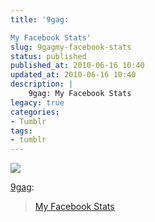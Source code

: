 ```yaml
---
title: '9gag:

My Facebook Stats'
slug: 9gagmy-facebook-stats
status: published
published_at: 2010-06-16 10:40
updated_at: 2010-06-16 10:40
description: |
    9gag: My Facebook Stats
legacy: true
categories:
- Tumblr
tags:
- tumblr
---
```


<p><img decoding="async" src="http://28.media.tumblr.com/tumblr_l42ugk1zE01qzxzwwo1_500.jpg"/></p>
<p><a href="http://tumblr.9gag.com/post/702336027" >9gag</a>:</p>
<blockquote>
<p><a href="http://9gag.com/gag/26284" >My Facebook Stats</a></p>
</blockquote>